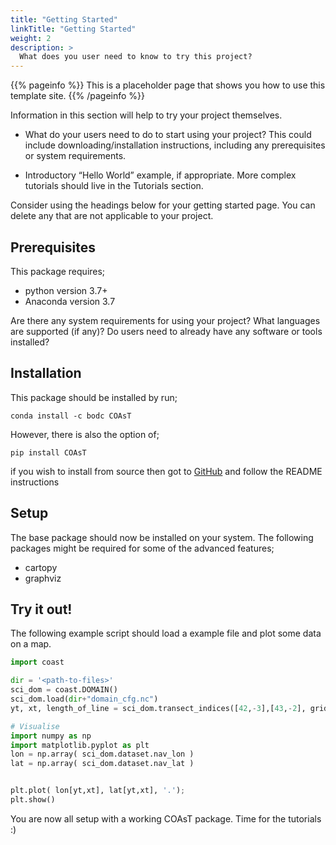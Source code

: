 ```yaml
---
title: "Getting Started"
linkTitle: "Getting Started"
weight: 2
description: >
  What does you user need to know to try this project?
---
```


{{% pageinfo %}}
This is a placeholder page that shows you how to use this template site.
{{% /pageinfo %}}

Information in this section will help to try your project themselves.

* What do your users need to do to start using your project? This could include downloading/installation instructions, including any prerequisites or system requirements.

* Introductory “Hello World” example, if appropriate. More complex tutorials should live in the Tutorials section.

Consider using the headings below for your getting started page. You can delete any that are not applicable to your project.

## Prerequisites

This package requires;
- python version 3.7+
- Anaconda version 3.7

Are there any system requirements for using your project? What languages are supported (if any)? Do users need to already have any software or tools installed?

## Installation

This package should be installed by run;
```shell
conda install -c bodc COAsT
```
However, there is also the option of;
```shell
pip install COAsT
```

if you wish to install from source then got to [GitHub](https://github.com/british-oceanographic-data-centre/COAsT) and follow the README instructions


## Setup
The base package should now be installed on your system. The following packages might be required for some of the advanced features;

- cartopy
- graphviz


## Try it out!
The following example script should load a example file and plot some data on a map.

```python
import coast

dir = '<path-to-files>'
sci_dom = coast.DOMAIN()
sci_dom.load(dir+"domain_cfg.nc")
yt, xt, length_of_line = sci_dom.transect_indices([42,-3],[43,-2], grid_ref='t')

# Visualise
import numpy as np
import matplotlib.pyplot as plt
lon = np.array( sci_dom.dataset.nav_lon )
lat = np.array( sci_dom.dataset.nav_lat )


plt.plot( lon[yt,xt], lat[yt,xt], '.');
plt.show()
```
You are now all setup with a working COAsT package. Time for the tutorials :)
